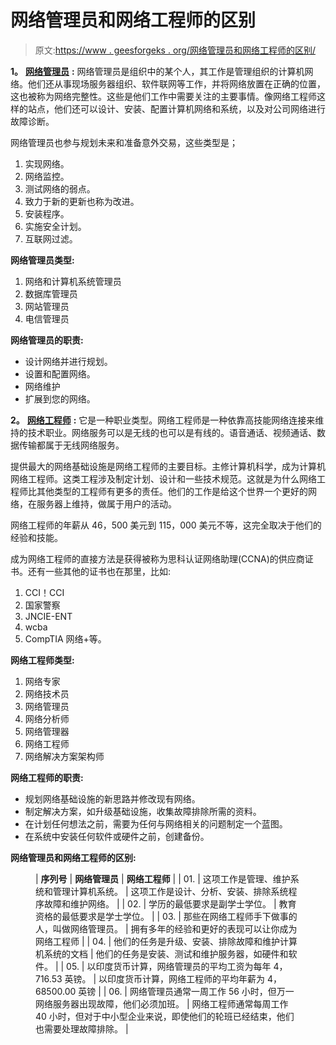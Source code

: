 # 网络管理员和网络工程师的区别

> 原文:[https://www . geesforgeks . org/网络管理员和网络工程师的区别/](https://www.geeksforgeeks.org/difference-between-network-administrator-and-network-engineer/)

**1。** [**网络管理员**](https://www.geeksforgeeks.org/what-does-a-network-administrator-do/) **:**
网络管理员是组织中的某个人，其工作是管理组织的计算机网络。他们还从事现场服务器组织、软件联网等工作，并将网络放置在正确的位置，这也被称为网络完整性。这些是他们工作中需要关注的主要事情。像网络工程师这样的站点，他们还可以设计、安装、配置计算机网络和系统，以及对公司网络进行故障诊断。

网络管理员也参与规划未来和准备意外交易，这些类型是；

1.  实现网络。
2.  网络监控。
3.  测试网络的弱点。
4.  致力于新的更新也称为改进。
5.  安装程序。
6.  实施安全计划。
7.  互联网过滤。

**网络管理员类型:**

1.  网络和计算机系统管理员
2.  数据库管理员
3.  网站管理员
4.  电信管理员

**网络管理员的职责:**

*   设计网络并进行规划。
*   设置和配置网络。
*   网络维护
*   扩展到您的网络。

**2。** [**网络工程师**](https://www.geeksforgeeks.org/how-to-become-a-network-engineer/) **:**
它是一种职业类型。网络工程师是一种依靠高技能网络连接来维持的技术职业。网络服务可以是无线的也可以是有线的。语音通话、视频通话、数据传输都属于无线网络服务。

提供最大的网络基础设施是网络工程师的主要目标。主修计算机科学，成为计算机网络工程师。这类工程涉及制定计划、设计和一些技术规范。这就是为什么网络工程师比其他类型的工程师有更多的责任。他们的工作是给这个世界一个更好的网络，在服务器上维持，做属于用户的活动。

网络工程师的年薪从 46，500 美元到 115，000 美元不等，这完全取决于他们的经验和技能。

成为网络工程师的直接方法是获得被称为思科认证网络助理(CCNA)的供应商证书。还有一些其他的证书也在那里，比如:

1.  CCI！CCI
2.  国家警察
3.  JNCIE-ENT
4.  wcba
5.  CompTIA 网络+等。

**网络工程师类型:**

1.  网络专家
2.  网络技术员
3.  网络管理员
4.  网络分析师
5.  网络管理器
6.  网络工程师
7.  网络解决方案架构师

**网络工程师的职责:**

*   规划网络基础设施的新思路并修改现有网络。
*   制定解决方案，如升级基础设施，收集故障排除所需的资料。
*   在计划任何想法之前，需要为任何与网络相关的问题制定一个蓝图。
*   在系统中安装任何软件或硬件之前，创建备份。

**网络管理员和网络工程师的区别:**

<figure class="table">

| **序列号** | **网络管理员** | **网络工程师** |
| 01. | 这项工作是管理、维护系统和管理计算机系统。 | 这项工作是设计、分析、安装、排除系统程序故障和维护网络。 |
| 02. | 学历的最低要求是副学士学位。 | 教育资格的最低要求是学士学位。 |
| 03. | 那些在网络工程师手下做事的人，叫做网络管理员。 | 拥有多年的经验和更好的表现可以让你成为网络工程师 |
| 04. | 他们的任务是升级、安装、排除故障和维护计算机系统的文档 | 他们的任务是安装、测试和维护服务器，如硬件和软件。 |
| 05. | 以印度货币计算，网络管理员的平均工资为每年 4，716.53 英镑。 | 以印度货币计算，网络工程师的平均年薪为 4，68500.00 英镑 |
| 06. | 网络管理员通常一周工作 56 小时，但万一网络服务器出现故障，他们必须加班。 | 网络工程师通常每周工作 40 小时，但对于中小型企业来说，即使他们的轮班已经结束，他们也需要处理故障排除。 |

</figure>